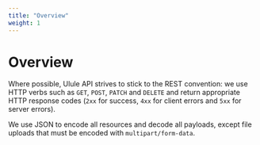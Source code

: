 ```yaml
---
title: "Overview"
weight: 1
---
```


# Overview

Where possible, Ulule API strives to stick to the REST convention: we use HTTP verbs such as <code class="http-verb--get">GET</code>, <code class="http-verb--post">POST</code>, <code class="http-verb--patch">PATCH</code> and <code class="http-verb--delete">DELETE</code> and return appropriate HTTP response codes (`2xx` for success, `4xx` for client errors and `5xx` for server errors).

We use JSON to encode all resources and decode all payloads, except file uploads that must be encoded with `multipart/form-data`.

